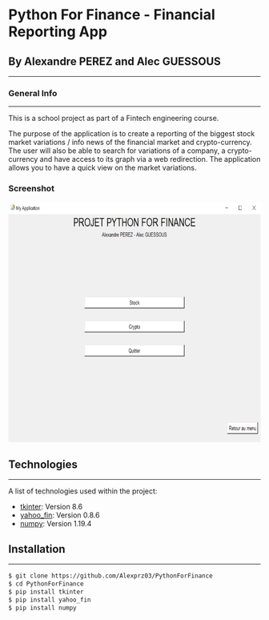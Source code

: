 # Python For Finance - Financial Reporting App
## By Alexandre PEREZ and Alec GUESSOUS
***


### General Info
***
<p>
This is a school project as part of a Fintech engineering course.
</p>
<p>
The purpose of the application is to create a reporting of the biggest stock market variations / info news of the financial market and crypto-currency.
The user will also be able to search for variations of a company, a crypto-currency and have access to its graph via a web redirection.
The application allows you to have a quick view on the market variations.
</p>

### Screenshot
<p align = "center">
<img src="img/Interface.JPG" width="650" height="480"  title="Screenshot">
</p>

## Technologies
***
A list of technologies used within the project:
* [tkinter](https://docs.python.org/fr/3/library/tkinter.html): Version 8.6
* [yahoo_fin](https://pypi.org/project/yahoo-fin/): Version 0.8.6
* [numpy](https://numpy.org/): Version 1.19.4

## Installation
***
```
$ git clone https://github.com/Alexprz03/PythonForFinance
$ cd PythonForFinance
$ pip install tkinter
$ pip install yahoo_fin
$ pip install numpy
```



